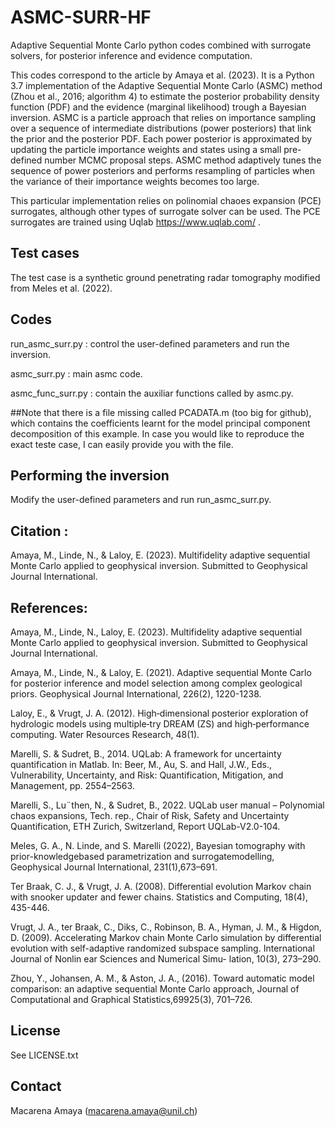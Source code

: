 # ASMC-SURR-HF
Adaptive Sequential Monte Carlo python codes combined with surrogate solvers, for posterior inference and evidence computation.

This codes correspond to the article by Amaya et al. (2023). It is a Python 3.7 implementation of the Adaptive Sequential Monte Carlo (ASMC) method (Zhou et al., 2016; algorithm 4) to estimate 
the posterior probability density function (PDF) and the evidence (marginal likelihood) trough a Bayesian inversion. ASMC is a particle approach that relies on importance sampling over a sequence 
of intermediate distributions (power posteriors) that link the prior and the posterior PDF. Each power posterior is approximated by updating the particle importance weights and states using a small 
pre-defined number MCMC proposal steps. ASMC method adaptively tunes the sequence of power posteriors and performs resampling of particles when the variance of their importance weights 
becomes too large.

This particular implementation relies on polinomial chaoes expansion (PCE) surrogates, although other types of surrogate solver can be used. 
The PCE surrogates are trained using Uqlab https://www.uqlab.com/ . 

## Test cases
The test case is a synthetic ground penetrating radar tomography modified from Meles et al. (2022).

## Codes 
run_asmc_surr.py : control the user-defined parameters and run the inversion. 

asmc_surr.py : main asmc code.

asmc_func_surr.py : contain the auxiliar functions called by asmc.py.

##Note that there is a file missing called PCADATA.m (too big for github), which contains the coefficients learnt for the model principal component decomposition of this example. 
In case you would like to reproduce the exact teste case, I can easily provide you with the file. 

## Performing the inversion
Modify the user-defined parameters and run run_asmc_surr.py. 

## Citation :
Amaya, M., Linde, N., & Laloy, E. (2023). Multifidelity adaptive sequential Monte Carlo applied to geophysical inversion. Submitted to Geophysical Journal International.


## References:
Amaya, M., Linde, N., Laloy, E. (2023). Multifidelity adaptive sequential Monte Carlo applied to geophysical inversion. Submitted to Geophysical Journal International. 

Amaya, M., Linde, N., & Laloy, E. (2021). Adaptive sequential Monte Carlo for posterior inference and model selection among complex geological priors. Geophysical Journal International, 226(2), 1220-1238.

Laloy, E., & Vrugt, J. A. (2012). High‐dimensional posterior exploration of hydrologic models using multiple‐try DREAM (ZS) and high‐performance computing. Water Resources Research, 48(1).

Marelli, S. & Sudret, B., 2014. UQLab: A framework for uncertainty quantification in Matlab. In: Beer, M., Au, S. and Hall, J.W., Eds., Vulnerability, Uncertainty, and Risk: Quantification, Mitigation, and Management, pp. 2554–2563.

Marelli, S., Lu¨then, N., & Sudret, B., 2022. UQLab user manual – Polynomial chaos expansions, Tech. rep., Chair of Risk, Safety and Uncertainty Quantification, ETH Zurich, Switzerland, Report UQLab-V2.0-104.

Meles, G. A., N. Linde, and S. Marelli (2022), Bayesian tomography with prior-knowledgebased parametrization and surrogatemodelling, Geophysical Journal International, 231(1),673–691.

Ter Braak, C. J., & Vrugt, J. A. (2008). Differential evolution Markov chain with snooker updater and fewer chains. Statistics and Computing, 18(4), 435-446.

Vrugt, J. A., ter Braak, C., Diks, C., Robinson, B. A., Hyman, J. M., & Higdon, D. (2009). Accelerating Markov chain Monte Carlo simulation by differential evolution with self-adaptive randomized subspace sampling. International Journal of Nonlin ear Sciences and Numerical Simu- lation, 10(3), 273–290.

Zhou, Y., Johansen, A. M., & Aston, J. A., (2016). Toward automatic model comparison: an adaptive sequential Monte Carlo approach, Journal of Computational and Graphical Statistics,69925(3), 701–726.



## License
See LICENSE.txt


## Contact
Macarena Amaya (macarena.amaya@unil.ch)
